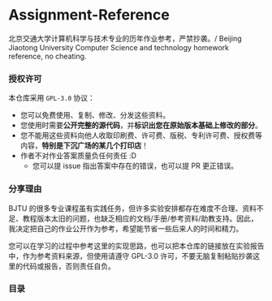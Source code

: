 # Assignment-Reference
北京交通大学计算机科学与技术专业的历年作业参考，严禁抄袭。/ Beijing Jiaotong University Computer Science and technology homework reference, no cheating. 

### 授权许可

本仓库采用 `GPL-3.0` 协议：

- 您可以免费使用、复制、修改、分发这些资料。
- 您使用时需要**公开完整的源代码**，并**标识出您在原始版本基础上修改的部分**。
- 您不能用这些资料向他人收取印刷费、许可费、版税、专利许可费、授权费等内容，**特别是下沉广场的某几个打印店**！
- 作者不对作业答案质量负任何责任 :D
  - 您可以提 issue 指出答案中存在的错误，也可以提 PR 更正错误。

### 分享理由

BJTU 的很多专业课程虽有实践任务，但许多实验安排都存在难度不合理、资料不足、教程版本太旧的问题，也缺乏相应的文档/手册/参考资料/助教支持。因此，我决定把自己的作业公开作为参考，希望能节省一些后来人的时间和精力。

您可以在学习的过程中参考这里的实现思路，也可以把本仓库的链接放在实验报告中，作为参考资料来源，但使用请遵守 GPL-3.0 许可，不要无脑复制粘贴抄袭这里的代码或报告，否则责任自负。

### 目录

